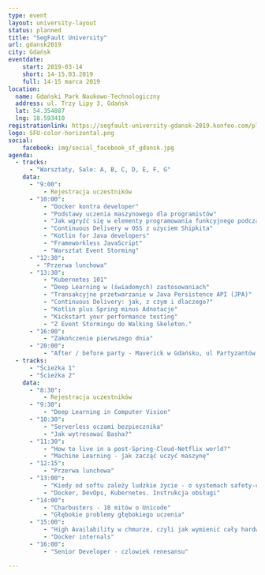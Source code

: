 ```yaml
---
type: event
layout: university-layout
status: planned
title: "SegFault University"
url: gdansk2019
city: Gdańsk
eventdate:
    start: 2019-03-14
    short: 14-15.03.2019
    full: 14-15 marca 2019
location:
  name: Gdański Park Naukowo-Technologiczny
  address: ul. Trzy Lipy 3, Gdańsk
  lat: 54.354887
  lng: 18.593410
registrationlink: https://segfault-university-gdansk-2019.konfeo.com/pl/groups
logo: SFU-color-horizontal.png
social: 
    facebook: img/social_facebook_sf_gdansk.jpg
agenda:
  - tracks:
      - "Warsztaty, Sale: A, B, C, D, E, F, G"
    data:
      - "9:00":
          - Rejestracja uczestników
      - "10:00":
          - "Docker kontra developer"
          - "Podstawy uczenia maszynowego dla programistów"
          - "Jak wgryźć się w elementy programowania funkcyjnego podczas refaktoryzacji kodu w Javie?"
          - "Continuous Delivery w OSS z użyciem Shipkita"
          - "Kotlin for Java developers"
          - "Frameworkless JavaScript"
          - "Warsztat Event Storming"
      - "12:30":
        - "Przerwa lunchowa"
      - "13:30":
          - "Kubernetes 101"
          - "Deep Learning w (świadomych) zastosowaniach"
          - "Transakcyjne przetwarzanie w Java Persistence API (JPA)"
          - "Continuous Delivery: jak, z czym i dlaczego?"
          - "Kotlin plus Spring minus Adnotacje"
          - "Kickstart your performance testing"
          - "Z Event Stormingu do Walking Skeleton."
      - "16:00": 
          - "Zakończenie pierwszego dnia"
      - "20:00":
          - "After / before party - Maverick w Gdańsku, ul Partyzantów 8"
  - tracks:
      - "Ścieżka 1"
      - "Ścieżka 2"
    data:
      - "8:30":
          - Rejestracja uczestników
      - "9:30":
          - "Deep Learning in Computer Vision"
      - "10:30":
          - "Serverless oczami bezpiecznika"
          - "Jak wytresować Basha?"
      - "11:30":
          - "How to live in a post-Spring-Cloud-Netflix world?"
          - "Machine Learning - jak zacząć uczyć maszynę"
      - "12:15":
          - "Przerwa lunchowa"
      - "13:00":
          - "Kiedy od softu zależy ludzkie życie - o systemach safety-critical"
          - "Docker, DevOps, Kubernetes. Instrukcja obsługi"
      - "14:00":
          - "Charbusters - 10 mitów o Unicode"
          - "Głębokie problemy głębokiego uczenia"
      - "15:00":
          - "High Availability w chmurze, czyli jak wymienić cały hardware bez downtime'u aplikacji"
          - "Docker internals"
      - "16:00":
          - "Senior Developer - czlowiek renesansu"

---
```

